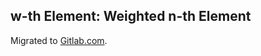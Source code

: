 ## w-th Element: Weighted n-th Element

Migrated to [Gitlab.com](https://gitlab.com/1a7r0ch3/wth-element).  

